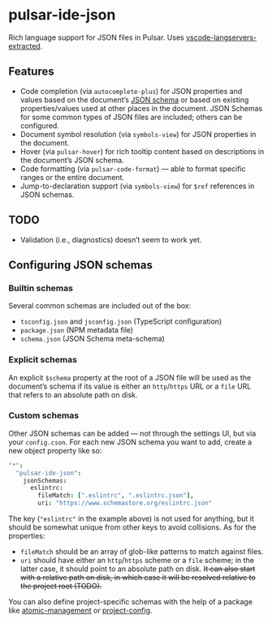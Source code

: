 # pulsar-ide-json

Rich language support for JSON files in Pulsar. Uses [vscode-langservers-extracted](https://www.npmjs.com/package/vscode-langservers-extracted).

## Features

* Code completion (via `autocomplete-plus`) for JSON properties and values based on the document’s [JSON schema](https://json-schema.org/) or based on existing properties/values used at other places in the document. JSON Schemas for some common types of JSON files are included; others can be configured.
* Document symbol resolution (via `symbols-view`) for JSON properties in the document.
* Hover (via `pulsar-hover`) for rich tooltip content based on descriptions in the document’s JSON schema.
* Code formatting (via `pulsar-code-format`) — able to format specific ranges or the entire document.
* Jump-to-declaration support (via `symbols-view`) for `$ref` references in JSON schemas.

## TODO

* Validation (i.e., diagnostics) doesn’t seem to work yet.

## Configuring JSON schemas

### Builtin schemas

Several common schemas are included out of the box:

* `tsconfig.json` and `jsconfig.json` (TypeScript configuration)
* `package.json` (NPM metadata file)
* `schema.json` (JSON Schema meta-schema)

### Explicit schemas

An explicit `$schema` property at the root of a JSON file will be used as the document’s schema if its value is either an `http`/`https` URL or a `file` URL that refers to an absolute path on disk.

### Custom schemas

Other JSON schemas can be added — not through the settings UI, but via your `config.cson`. For each new JSON schema you want to add, create a new object property like so:

```coffeescript
"*":
  "pulsar-ide-json":
    jsonSchemas:
      eslintrc:
        fileMatch: [".eslintrc", ".eslintrc.json"],
        uri: "https://www.schemastore.org/eslintrc.json"
```

The key (`"eslintrc"` in the example above) is not used for anything, but it should be somewhat unique from other keys to avoid collisions. As for the properties:

* `fileMatch` should be an array of glob-like patterns to match against files.
* `uri` should have either an `http`/`https` scheme or a `file` scheme; in the latter case, it should point to an absolute path on disk. ~~It can also start with a relative path on disk, in which case it will be resolved relative to the project root (TODO).~~

You can also define project-specific schemas with the help of a package like [atomic-management][] or [project-config][].


[atomic-management]: https://web.pulsar-edit.dev/packages/atomic-management
[project-config]: https://web.pulsar-edit.dev/packages/project-config
